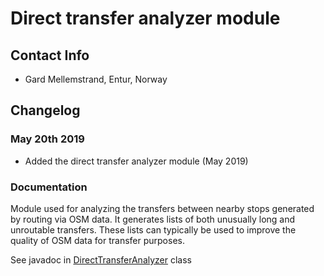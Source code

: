 # Direct transfer analyzer module

## Contact Info

- Gard Mellemstrand, Entur, Norway

## Changelog

### May 20th 2019

- Added the direct transfer analyzer module (May 2019)

### Documentation

Module used for analyzing the transfers between nearby stops generated by routing via OSM data. It
generates lists of both unusually long and unroutable transfers. These lists can typically be used
to improve the quality of OSM data for transfer purposes.

See javadoc in
[DirectTransferAnalyzer](https://github.com/opentripplanner/OpenTripPlanner/blob/dev-2.x/src/ext/java/org/opentripplanner/ext/transferanalyzer/DirectTransferAnalyzer.java)
class